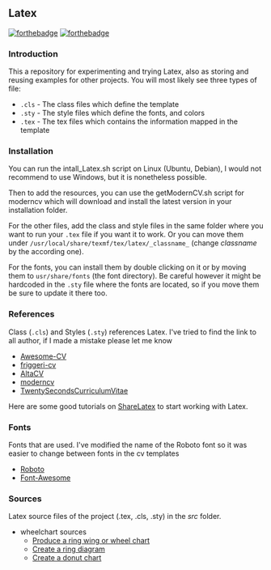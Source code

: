 ## Latex
[![forthebadge](http://forthebadge.com/images/badges/contains-technical-debt.svg)](http://forthebadge.com) [![forthebadge](http://forthebadge.com/images/badges/kinda-sfw.svg)](http://forthebadge.com) 

### Introduction

This a repository for experimenting and trying Latex, also as storing and reusing examples for other projects.
You will most likely see three types of file:

- `.cls` - The class files which define the template
- `.sty` - The style files which define the fonts, and colors
- `.tex` - The tex files which contains the information mapped in the template

### Installation

You can run the intall_Latex.sh script on Linux (Ubuntu, Debian), I would not recommend to use Windows, but it is nonetheless possible.

Then to add the resources, you can use the getModernCV.sh script for moderncv which will download and install the latest version in your installation folder.

For the other files, add the class and style files in the same folder where you want to run your `.tex` file if you want it to work.
Or you can move them under `/usr/local/share/texmf/tex/latex/_classname_` (change _classname_ by the according one).

For the fonts, you can install them by double clicking on it or by moving them to `usr/share/fonts` (the font directory). Be careful however it might be hardcoded in the `.sty` file where the fonts are located, so if you move them be sure to update it there too.


### References 

Class (`.cls`) and Styles (`.sty`) references Latex. I've tried to find the link to all author, if I made a mistake please let me know</br>

- [Awesome-CV](https://github.com/posquit0/Awesome-CV)
- [friggeri-cv](https://github.com/akanosora/friggeri-cv)
- [AltaCV](https://github.com/liantze/AltaCV)
- [moderncv](https://github.com/xdanaux/moderncv)
- [TwentySecondsCurriculumVitae](https://github.com/spagnuolocarmine/TwentySecondsCurriculumVitae-LaTex)

Here are some good tutorials on [ShareLatex](https://www.sharelatex.com/learn/Creating_a_document_in_LaTeX) to start working with Latex.

### Fonts 

Fonts that are used. I've modified the name of the Roboto font so it was easier to change between fonts in the cv templates

- [Roboto](https://github.com/google/roboto)
- [Font-Awesome](https://github.com/FortAwesome/Font-Awesome)

### Sources

Latex source files of the project (.tex, .cls, .sty) in the *src* folder.

- wheelchart sources
  * [Produce a ring wing or wheel chart](http://tex.stackexchange.com/questions/17898/how-can-i-produce-a-ring-or-wheel-chart-like-that-on-page-88-of-the-pgf-manu)
  * [Create a ring diagram](http://tex.stackexchange.com/questions/82727/create-a-ring-diagram-in-tex/82729#82729)
  * [Create a donut chart](http://tex.stackexchange.com/questions/195587/creating-donut-chart)
